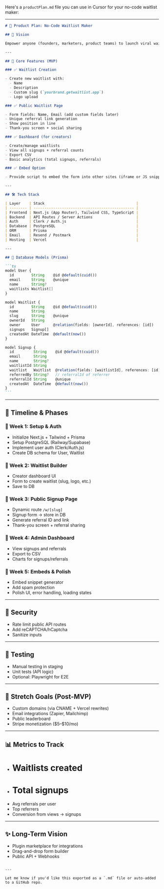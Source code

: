 Here's a `productPlan.md` file you can use in Cursor for your no-code waitlist maker:

---

````markdown
# 🚀 Product Plan: No-Code Waitlist Maker

## 🎯 Vision

Empower anyone (founders, marketers, product teams) to launch viral waitlists without writing code—similar to GetWaitlist.com but more flexible and developer-friendly.

---

## 🔑 Core Features (MVP)

### ✅ Waitlist Creation

- Create new waitlist with:
  - Name
  - Description
  - Custom slug (`yourbrand.getwaitlist.app`)
  - Logo upload

### ✅ Public Waitlist Page

- Form fields: Name, Email (add custom fields later)
- Unique referral link generation
- Show position in line
- Thank-you screen + social sharing

### ✅ Dashboard (for creators)

- Create/manage waitlists
- View all signups + referral counts
- Export CSV
- Basic analytics (total signups, referrals)

### ✅ Embed Option

- Provide script to embed the form into other sites (iframe or JS snippet)

---

## 🛠 Tech Stack

| Layer    | Stack                                          |
| -------- | ---------------------------------------------- |
| Frontend | Next.js (App Router), Tailwind CSS, TypeScript |
| Backend  | API Routes / Server Actions                    |
| Auth     | Clerk / Auth.js                                |
| Database | PostgreSQL                                     |
| ORM      | Prisma                                         |
| Email    | Resend / Postmark                              |
| Hosting  | Vercel                                         |

---

## 🧱 Database Models (Prisma)

```ts
model User {
  id        String    @id @default(cuid())
  email     String    @unique
  name      String?
  waitlists Waitlist[]
}

model Waitlist {
  id        String    @id @default(cuid())
  name      String
  slug      String    @unique
  ownerId   String
  owner     User      @relation(fields: [ownerId], references: [id])
  signups   Signup[]
  createdAt DateTime  @default(now())
}

model Signup {
  id         String    @id @default(cuid())
  email      String
  name       String?
  waitlistId String
  waitlist   Waitlist  @relation(fields: [waitlistId], references: [id])
  referredBy String?   // referralId of referrer
  referralId String    @unique
  createdAt  DateTime  @default(now())
}
```
````

---

## 📆 Timeline & Phases

### 🔹 Week 1: Setup & Auth

- Initialize Next.js + Tailwind + Prisma
- Setup PostgreSQL (Railway/Supabase)
- Implement user auth (Clerk/Auth.js)
- Create DB schema for User, Waitlist

### 🔹 Week 2: Waitlist Builder

- Creator dashboard UI
- Form to create waitlist (slug, logo, etc.)
- Save to DB

### 🔹 Week 3: Public Signup Page

- Dynamic route `/w/[slug]`
- Signup form → store in DB
- Generate referral ID and link
- Thank-you screen + referral sharing

### 🔹 Week 4: Admin Dashboard

- View signups and referrals
- Export to CSV
- Charts for signups/referrals

### 🔹 Week 5: Embeds & Polish

- Embed snippet generator
- Add spam protection
- Polish UI, error handling, loading states

---

## 🔐 Security

- Rate limit public API routes
- Add reCAPTCHA/hCaptcha
- Sanitize inputs

---

## 🧪 Testing

- Manual testing in staging
- Unit tests (API logic)
- Optional: Playwright for E2E

---

## 🚀 Stretch Goals (Post-MVP)

- Custom domains (via CNAME + Vercel rewrites)
- Email integrations (Zapier, Mailchimp)
- Public leaderboard
- Stripe monetization (\$5–\$10/mo)

---

## 📊 Metrics to Track

- # Waitlists created
- # Total signups
- Avg referrals per user
- Top referrers
- Conversion from views → signups

---

## ✨ Long-Term Vision

- Plugin marketplace for integrations
- Drag-and-drop form builder
- Public API + Webhooks

```

---

Let me know if you'd like this exported as a `.md` file or auto-added to a GitHub repo.
```
